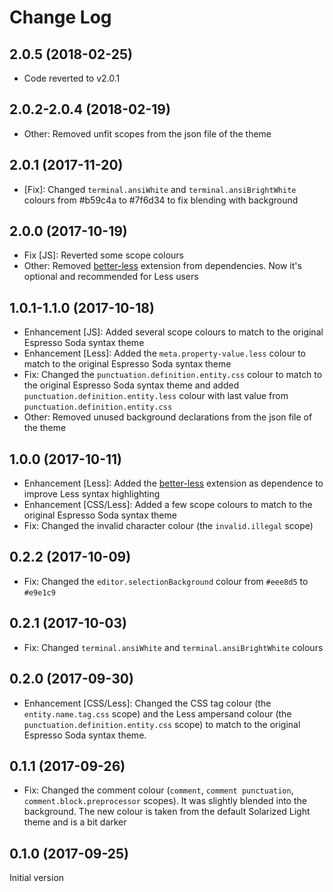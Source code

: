 # Change Log

## 2.0.5 (2018-02-25)
* Code reverted to v2.0.1

## 2.0.2-2.0.4 (2018-02-19)
* Other: Removed unfit scopes from the json file of the theme

## 2.0.1 (2017-11-20)
* [Fix]: Changed `terminal.ansiWhite` and `terminal.ansiBrightWhite` colours from #b59c4a to #7f6d34 to fix blending with background

## 2.0.0 (2017-10-19)
* Fix [JS]: Reverted some scope colours
* Other: Removed [better-less](https://marketplace.visualstudio.com/items?itemName=radium-v.better-less) extension from dependencies. Now it's optional and recommended for Less users

## 1.0.1-1.1.0 (2017-10-18)
* Enhancement [JS]: Added several scope colours to match to the original Espresso Soda syntax theme
* Enhancement [Less]: Added the `meta.property-value.less` colour to match to the original Espresso Soda syntax theme
* Fix: Changed the `punctuation.definition.entity.css` colour to match to the original Espresso Soda syntax theme and added `punctuation.definition.entity.less` colour with last value from `punctuation.definition.entity.css`
* Other: Removed unused background declarations from the json file of the theme

## 1.0.0 (2017-10-11)
* Enhancement [Less]: Added the [better-less](https://marketplace.visualstudio.com/items?itemName=radium-v.better-less) extension as dependence to improve Less syntax highlighting
* Enhancement [CSS/Less]: Added a few scope colours to match to the original Espresso Soda syntax theme
* Fix: Changed the invalid character colour (the `invalid.illegal` scope)

## 0.2.2 (2017-10-09)
* Fix: Changed the `editor.selectionBackground` colour from `#eee8d5` to `#e9e1c9`

## 0.2.1 (2017-10-03)
* Fix: Changed `terminal.ansiWhite` and `terminal.ansiBrightWhite` colours

## 0.2.0 (2017-09-30)
* Enhancement [CSS/Less]: Changed the CSS tag colour (the `entity.name.tag.css` scope) and the Less ampersand colour (the `punctuation.definition.entity.css` scope) to match to the original Espresso Soda syntax theme.

## 0.1.1 (2017-09-26)
* Fix: Changed the comment colour (`comment`, `comment punctuation`, `comment.block.preprocessor` scopes). It was slightly blended into the background. The new colour is taken from the default Solarized Light theme and is a bit darker

## 0.1.0 (2017-09-25)
Initial version
